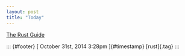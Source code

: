 ```yaml
---
layout: post
title: "Today"
---
```



[The Rust
Guide](%20https://t.umblr.com/redirect?z=http%3A%2F%2Fdoc.rust-lang.org%2Fguide.html&t=OGEzZjBkMjc4ZGMzZDIxNzJlZjk4MDJiMjM3ZWNjZGM4ZTllZDU0YyxFN1RrRFdNMg%3D%3D&b=t%3Af-JKqRHWTpWK1DKXwqj3Yg&p=https%3A%2F%2Fdummdida.tumblr.com%2Fpost%2F101420045985%2Fthe-rust-guide&m=1)

::: {#footer}
[ October 31st, 2014 3:28pm ]{#timestamp} [rust]{.tag}
:::
